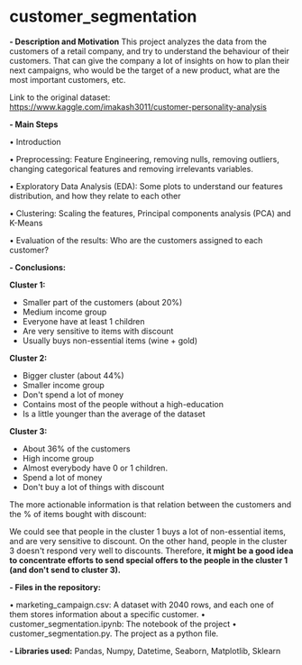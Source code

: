 # customer_segmentation

**- Description and Motivation**
This project analyzes the data from the customers of a retail company, and try to understand the behaviour of their customers. That can give the company a lot of insights on how to plan their next campaigns, who would be the target of a new product, what are the most important customers, etc.

Link to the original dataset: https://www.kaggle.com/imakash3011/customer-personality-analysis

**- Main Steps**

• Introduction

• Preprocessing: Feature Engineering, removing nulls, removing outliers, changing categorical features and removing irrelevants variables.

• Exploratory Data Analysis (EDA): Some plots to understand our features distribution, and how they relate to each other

• Clustering: Scaling the features, Principal components analysis (PCA) and K-Means

• Evaluation of the results: Who are the customers assigned to each customer? 

**- Conclusions:**

**Cluster 1:**
- Smaller part of the customers (about 20%)
- Medium income group
- Everyone have at least 1 children
- Are very sensitive to items with discount
- Usually buys non-essential items (wine + gold)

**Cluster 2:**
- Bigger cluster (about 44%)
- Smaller income group
- Don't spend a lot of money
- Contains most of the people without a high-education
- Is a little younger than the average of the dataset

**Cluster 3:**
- About 36% of the customers
- High income group
- Almost everybody have 0 or 1 children.
- Spend a lot of money
- Don't buy a lot of things with discount

The more actionable information is that relation between the customers and the % of items bought with discount:

We could see that people in the cluster 1 buys a lot of non-essential items, and are very sensitive to discount.
On the other hand, people in the cluster 3 doesn't respond very well to discounts.
Therefore, **it might be a good idea to concentrate efforts to send special offers to the people in the cluster 1 (and don't send to cluster 3).**


**- Files in the repository:**

• marketing_campaign.csv: A dataset with 2040 rows, and each one of them stores information about a specific customer.
• customer_segmentation.ipynb: The notebook of the project
• customer_segmentation.py. The project as a python file.

**- Libraries used:** Pandas, Numpy, Datetime, Seaborn, Matplotlib, Sklearn
